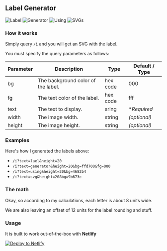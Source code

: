 ## Label Generator

![Label](https://edge-labels.netlify.app/i?text=label&height=20)
![Generator](https://edge-labels.netlify.app/i?text=generator&height=20&bg=ffd700&fg=000)
![Using](https://edge-labels.netlify.app/i?text=using&height=20&bg=4682b4)
![SVGs](https://edge-labels.netlify.app/i?text=svg&height=20&bg=9b673c)

### How it works

Simply query `/i` and you will get an SVG with the label.

You must specify the query parameters as follows:


| Parameter  | Description                        | Type     | Default / Type  |
|------------|------------------------------------|----------|-----------------|
| bg         | The background color of the label. | hex code | 000             |
| fg         | The text color of the label.       | hex code | fff             |
| text       | The text to display.               | sring    | *_Required_     |
| width      | The image width.                   | string   | _(optional)_    |
| height     | The image height.                  | string   | _(optional)_    |

### Examples

Here's how I generated the labels above:

- `/i?text=lael&height=20`
- `/i?text=generator&height=20&bg=ffd700&fg=000`
- `/i?text=using&height=20&bg=4682b4`
- `/i?text=svg&height=20&bg=9b673c`

### The math

Okay, so according to my calculations, each letter is about 8 units wide.

We are also leaving an offset of 12 units for the label rounding and stuff.

### Usage

It is built to work out-of-the-box with **Netlify**

[![Deploy to Netlify](https://www.netlify.com/img/deploy/button.svg)](https://app.netlify.com/start/deploy?repository=https://github.com/code-jorge/edge-labels)
